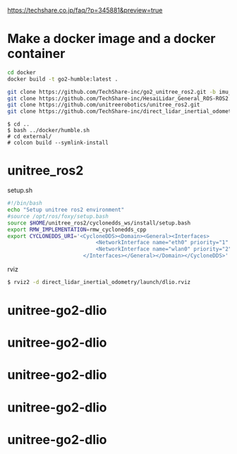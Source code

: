 
https://techshare.co.jp/faq/?p=345881&preview=true

# Make a docker image and a docker container

```sh
cd docker
docker build -t go2-humble:latest .
```


```sh
git clone https://github.com/TechShare-inc/go2_unitree_ros2.git -b imu_publisher
git clone https://github.com/TechShare-inc/HesaiLidar_General_ROS-ROS2.git
git clone https://github.com/unitreerobotics/unitree_ros2.git
git clone https://github.com/TechShare-inc/direct_lidar_inertial_odometry.git
```

```
$ cd ..
$ bash ../docker/humble.sh
# cd external/
# colcon build --symlink-install
```

# unitree_ros2

setup.sh
```sh
#!/bin/bash
echo "Setup unitree ros2 environment"
#source /opt/ros/foxy/setup.bash
source $HOME/unitree_ros2/cyclonedds_ws/install/setup.bash
export RMW_IMPLEMENTATION=rmw_cyclonedds_cpp
export CYCLONEDDS_URI='<CycloneDDS><Domain><General><Interfaces>
                            <NetworkInterface name="eth0" priority="1" multicast="default" />
                            <NetworkInterface name="wlan0" priority="2" multicast="default" />
                        </Interfaces></General></Domain></CycloneDDS>'
```

rviz
```sh
$ rviz2 -d direct_lidar_inertial_odometry/launch/dlio.rviz
```

# unitree-go2-dlio
# unitree-go2-dlio
# unitree-go2-dlio
# unitree-go2-dlio
# unitree-go2-dlio
